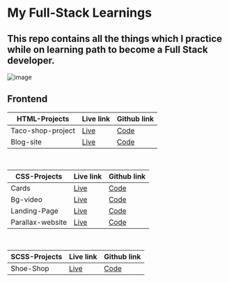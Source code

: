 # My Full-Stack Learnings

## This repo contains all the things which I practice while on learning path to become a Full Stack developer.

![image](https://user-images.githubusercontent.com/84174011/224110016-66265503-7a08-430e-9915-0c66581ed034.png)


## Frontend


| HTML-Projects | Live link | Github link |
| -------- | -------- | -------- |
| Taco-shop-project | [Live](https://simple-taco-shop.netlify.app) | [Code](https://github.com/Stroller15/My-Full-Stack-Learning-Path/tree/master/01_HTML/html-projects/Taco-shop-project) |
| Blog-site | [Live](https://simple-html-blog.netlify.app) | [Code](https://github.com/Stroller15/My-Full-Stack-Learning-Path/tree/master/01_HTML/html-projects/blog-site) |
<br>

| CSS-Projects | Live link | Github link |
| --- | --- | --- |
| Cards | [Live](https://zesty-starburst-0d1d9d.netlify.app) | [Code](https://github.com/Stroller15/My-Full-Stack-Learning-Path/tree/master/02_CSS/09_MINI-PROJECT) |
| Bg-video | [Live]( https://bg-background-project.netlify.app/) | [Code](https://github.com/Stroller15/My-Full-Stack-Learning-Path/tree/master/02_CSS/17_CSS-PROJECTS/Bg-Background) |
|Landing-Page| [Live](https://developer-landing-page9.netlify.app) | [Code](https://github.com/Stroller15/My-Full-Stack-Learning-Path/tree/master/02_CSS/17_CSS-PROJECTS/Landing-Page) |
|Parallax-website| [Live](https://parallax-website-shubh.netlify.app) | [Code](https://github.com/Stroller15/My-Full-Stack-Learning-Path/tree/master/02_CSS/17_CSS-PROJECTS/Parallax-website)|

<br>

| SCSS-Projects | Live link | Github link |
| --- | --- | --- |
| Shoe-Shop | [Live](https://shoes-shop-shubham.netlify.app) | [Code](https://github.com/Stroller15/My-Full-Stack-Learning-Path/tree/master/03_SCSS/Shoes-shop) |





